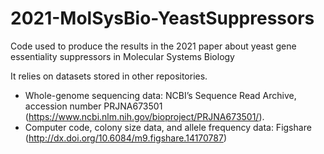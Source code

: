 # 2021-MolSysBio-YeastSuppressors
Code used to produce the results in the 2021 paper about yeast gene essentiality suppressors in Molecular Systems Biology

It relies on datasets stored in other repositories.
-	Whole-genome sequencing data: NCBI’s Sequence Read Archive, accession number PRJNA673501 (https://www.ncbi.nlm.nih.gov/bioproject/PRJNA673501/).
-	Computer code, colony size data, and allele frequency data: Figshare (http://dx.doi.org/10.6084/m9.figshare.14170787) 


